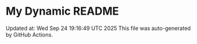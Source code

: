 # My Dynamic README
Updated at: Wed Sep 24 19:16:49 UTC 2025
This file was auto-generated by GitHub Actions.

